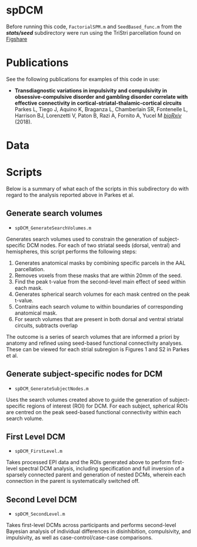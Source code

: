 # spDCM
<!-- **spDCM** contains code used to perform spectral DCM analysis found in [link to preprint]. -->

Before running this code, `FactorialSPM.m` and `SeedBased_func.m` from the ***stats/seed*** subdirectory were run using the TriStri parcellation found on [Figshare](https://figshare.com/articles/TriStri_nii/4903118)

# Publications

See the following publications for examples of this code in use:
- **Transdiagnostic variations in impulsivity and compulsivity in obsessive-compulsive disorder and gambling disorder correlate with effective connectivity in cortical-striatal-thalamic-cortical circuits** Parkes L, Tiego J, Aquino K, Braganza L, Chamberlain SR, Fontenelle L, Harrison BJ, Lorenzetti V, Paton B, Razi A, Fornito A, Yucel M [*bioRxiv*](https://doi.org/10.1101/389320) (2018).

# Data

<!-- Fully processed rs-fMRI EPI data used in the above preprint are available for download from [Figshare](link). -->

# Scripts

Below is a summary of what each of the scripts in this subdirectory do with regard to the analysis reported above in Parkes et al.

## Generate search volumes
- `spDCM_GenerateSearchVolumes.m`

Generates search volumes used to constrain the generation of subject-specific DCM nodes.
For each of two striatal seeds (dorsal, ventral) and hemispheres, this script performs the following steps:
1. Generates anatomical masks by combining specific parcels in the AAL parcellation.
2. Removes voxels from these masks that are within 20mm of the seed.
3. Find the peak t-value from the second-level main effect of seed within each mask.
4. Generates spherical search volumes for each mask centred on the peak t-value.
5. Contrains each search volume to within boundaries of corresponding anatomical mask.
6. For search volumes that are present in both dorsal and ventral striatal circuits, subtracts overlap

The outcome is a series of search volumes that are informed a priori by anatomy and refined using seed-based functional connectivity analyses.
These can be viewed for each strial subregion is Figures 1 and S2 in Parkes et al.

## Generate subject-specific nodes for DCM
- `spDCM_GenerateSubjectNodes.m`

Uses the search volumes created above to guide the generation of subject-specific regions of interest (ROI) for DCM.
For each subject, spherical ROIs are centred on the peak seed-based functional connectivity within each search volume.

## First Level DCM
- `spDCM_FirstLevel.m`

Takes processed EPI data and the ROIs generated above to perform first-level spectral DCM analysis, including specification and full inversion of a sparsely connected parent and generation of nested DCMs, wherein each connection in the parent is systematically switched off.

## Second Level DCM
- `spDCM_SecondLevel.m`

Takes first-level DCMs across participants and performs second-level Bayesian analysis of individual differences in disinhibition, compulsivity, and impulsivity, as well as case-control/case-case comparisons.
